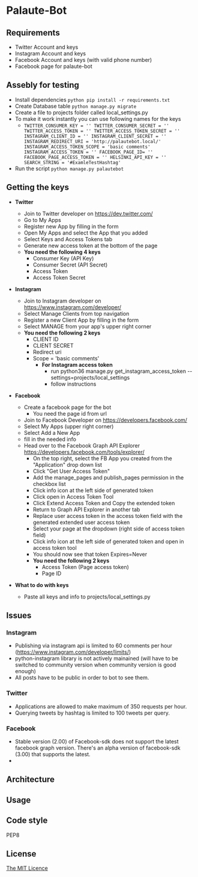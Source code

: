 # Palaute-Bot

## Requirements
  - Twitter Account and keys
  - Instagram Account and keys
  - Facebook Account and keys (with valid phone number)
  - Facebook page for palaute-bot

## Assebly for testing
  - Install dependencies `python pip install -r requirements.txt`
  - Create Database table `python manage.py migrate`
  - Create a file to projects folder called local_settings.py
  - To make it work instantly you can use following names for the keys
    - `TWITTER_CONSUMER_KEY = ''
TWITTER_CONSUMER_SECRET = ''
TWITTER_ACCESS_TOKEN = ''
TWITTER_ACCESS_TOKEN_SECRET = ''
INSTAGRAM_CLIENT_ID = ''
INSTAGRAM_CLIENT_SECRET = ''
INSTAGRAM_REDIRECT_URI = 'http://palautebot.local/'
INSTAGRAM_ACCESS_TOKEN_SCOPE = 'basic comments'
INSTAGRAM_ACCESS_TOKEN = ''
FACEBOOK_PAGE_ID= ''
FACEBOOK_PAGE_ACCESS_TOKEN = ''
HELSINKI_API_KEY = ''
SEARCH_STRING = '#ExamleTestHashtag'`
  - Run the script `python manage.py palautebot`

## Getting the keys
  - **Twitter**
    - Join to Twitter developer on https://dev.twitter.com/
    - Go to My Apps
    - Register new App by filling in the form
    - Open My Apps and select the App that you added
    - Select Keys and Access Tokens tab
    - Generate new access token at the bottom of the page
    - **You need the following 4 keys**
      - Consumer Key (API Key)
      - Consumer Secret (API Secret)
      - Access Token
      - Access Token Secret

  - **Instagram**
    - Join to Instagram developer on https://www.instagram.com/developer/
    - Select Manage Clients from top navigation
    - Register a new Client App by filling in the form
    - Select MANAGE from your app's upper right corner
    - **You need the following 2 keys**
      - CLIENT ID
      - CLIENT SECRET
      - Redirect uri
      - Scope = 'basic comments'
          - **For Instagram access token**
            - run python36 manage.py get_instagram_access_token --settings=projects/local_settings
            - follow instructions

  - **Facebook**
    - Create a facebook page for the bot
      - You need the page id from url 
    - Join to Facebook Developer on https://developers.facebook.com/
    - Select My Apps (upper right corner)
    - Select Add a New App
    - fill in the needed info
    - Head over to the Facebook Graph API Explorer https://developers.facebook.com/tools/explorer/
      - On the top right, select the FB App you created from the "Application" drop down list
      - Click "Get User Access Token"
      - Add the manage_pages and publish_pages permission in the checkbox list
      - Click info icon at the left side of generated token
      - Click open in Access Token Tool
      - Click Extend Access Token and Copy the extended token
      - Return to Graph API Explorer in another tab
      - Replace user access token in the access token field with the generated extended user access token
      - Select your page at the dropdown (right side of access token field)
      - Click info icon at the left side of generated token and open in access token tool
      - You should now see that token Expires=Never
      - **You need the following 2 keys**
        - Access Token (Page access token)
        - Page ID

  - **What to do with keys**
    - Paste all keys and info to projects/local_settings.py

  ## Issues

  ### Instagram
  - Publishing via instagram api is limited to 60 comments per hour (https://www.instagram.com/developer/limits/)
  - python-instagram library is not actively mainained (will have to be switched to community version when community version is good enough)
  - All posts have to be public in order to bot to see them.

### Twitter
  - Applications are allowed to make maximum of 350 requests per hour.
  - Querying tweets by hashtag is limited to 100 tweets per query.

### Facebook
  - Stable version (2.00) of Facebook-sdk does not support the latest facebook graph version. There's an alpha version of facebook-sdk (3.00) that supports the latest.
  - 
## Architecture

## Usage

## Code style

  PEP8

## License

[The MIT Licence](https://opensource.org/licenses/MIT)

